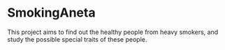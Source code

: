 # SmokingAneta
This project aims to find out the healthy people from heavy smokers, and study the possible special traits of these people.


